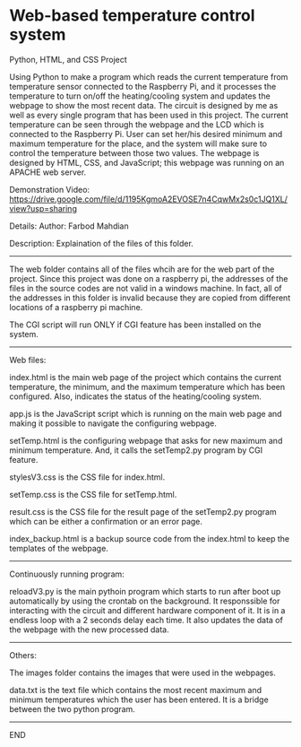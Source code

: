 # Web-based temperature control system

Python, HTML, and CSS Project

Using Python to make a program which reads the current temperature from temperature sensor connected to the Raspberry Pi, and it processes the temperature to turn on/off the heating/cooling system and updates the webpage to show the most recent data. The circuit is designed by me as well as every single program that has been used in this project. The current temperature can be seen through the webpage and the LCD which is connected to the Raspberry Pi. User can set her/his desired minimum and maximum temperature for the place, and the system will make sure to control the temperature between those two values. The webpage is designed by HTML, CSS, and JavaScript; this webpage was running on an APACHE web server.

Demonstration Video:
https://drive.google.com/file/d/1195KgmoA2EVOSE7n4CqwMx2s0c1JQ1XL/view?usp=sharing

Details:
Author: Farbod Mahdian

Description:
Explaination of the files of this folder.

---

The web folder contains all of the files whcih are for the web part of the project.
Since this project was done on a raspberry pi, the addresses of the files in the
source codes are not valid in a windows machine. In fact, all of the addresses in
this folder is invalid because they are copied from different locations of a raspberry pi
machine.

The CGI script will run ONLY if CGI feature has been installed on the system.

---

Web files:

index.html is the main web page of the project which contains the current temperature,
the minimum, and the maximum temperature which has been configured. Also, indicates
the status of the heating/cooling system.

app.js is the JavaScript script which is running on the main web page and making it
possible to navigate the configuring webpage.

setTemp.html is the configuring webpage that asks for new maximum and minimum temperature.
And, it calls the setTemp2.py program by CGI feature.

stylesV3.css is the CSS file for index.html.

setTemp.css is the CSS file for setTemp.html.

result.css is the CSS file for the result page of the setTemp2.py program which can be either
a confirmation or an error page.

index_backup.html is a backup source code from the index.html to keep the templates of the webpage.

---

Continuously running program:

reloadV3.py is the main pythoin program which starts to run after boot up automatically
by using the crontab on the background. It responssible for interacting with the circuit and
different hardware component of it. It is in a endless loop with a 2 seconds delay each time.
It also updates the data of the webpage with the new processed data.

---

Others:

The images folder contains the images that were used in the webpages.

data.txt is the text file which contains the most recent maximum and minimum temperatures
which the user has been entered. It is a bridge between the two python program.

---

END
